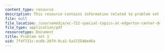 ```yaml
---
content_type: resource
description: This resource contains information related to problem set 1.
file: null
file_location: /coursemedia/ec-722-special-topics-at-edgerton-center-developing-world-prosthetics-spring-2010/7f4f721cec6b20799ca15a372548e46a_MITEC_722S10_pset1.pdf
file_type: application/pdf
resourcetype: Document
title: Problem set 1
uid: 7f4f721c-ec6b-2079-9ca1-5a372548e46a
---
```

